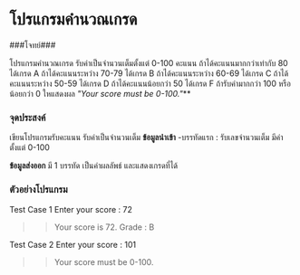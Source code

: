 # โปรแกรมคำนวณเกรด

###โจทย์###

โปรแกรมคำนวณเกรด รับค่าเป็นจำนวนเต็มตั้งแต่ 0-100 คะแนน 
  ถ้าได้คะแนนมากกว่าเท่ากับ 80 ได้เกรด A
  ถ้าได้คะแนนระหว่าง 70-79 ได้เกรด B
  ถ้าได้คะแนนระหว่าง 60-69 ได้เกรด C
  ถ้าได้คะแนนระหว่าง 50-59 ได้เกรด D
  ถ้าได้คะแนนน้อยกว่า 50 ได้เกรด F
  ถ้ารับค่ามากกว่า 100 หรือ น้อยกว่า 0 ใหแสดงผล _"Your score must be 0-100."_**

### จุดประสงค์ ###
เขียนโปรแกรมรับคะแนน รับค่าเป็นจำนวนเต็ม
**ข้อมูลนำเข้า**
-บรรทัดแรก : รับเลขจำนวนเต็ม มีค่าตั้งแต่ 0-100

**ข้อมูลส่งออก**
มี 1 บรรทัด เป็นค่าผลลัพธ์ และแสดงเกรดที่ได้ 

### ตัวอย่างโปรแกรม ###
Test Case 1
Enter your score : 72
>> Your score is 72. Grade : B

Test Case 2
Enter your score : 101
>> Your score must be 0-100.
